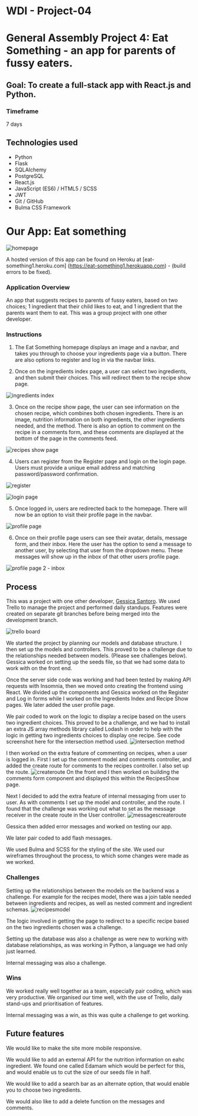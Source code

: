 # WDI - Project-04

# General Assembly Project 4: Eat Something - an app for parents of fussy eaters.

## Goal: To create a full-stack app with React.js and Python.

### Timeframe
7 days

## Technologies used

* Python
* Flask
* SQLAlchemy
* PostgreSQL
* React.js
* JavaScript (ES6) / HTML5 / SCSS
* JWT
* Git / GitHub
* Bulma CSS Framework

# Our App: Eat something
![homepage](https://user-images.githubusercontent.com/42389173/53878909-05554800-4005-11e9-9943-5c9d9d8f1ebd.png)

A hosted version of this app can be found on Heroku at [eat-something1.heroku.com] (https://eat-something1.herokuapp.com) - (build errors to be fixed).

### Application Overview

An app that suggests recipes to parents of fussy eaters, based on two choices; 1 ingredient that their child likes to eat, and 1 ingredient that the parents want them to eat. This was a group project with one other developer.

### Instructions

1. The Eat Something homepage displays an image and a navbar, and takes you through to choose your ingredients page via a button. There are also options to register and log in via the navbar links.

2. Once on the ingredients index page, a user can select two ingredients, and then submit their choices. This will redirect them to the recipe show page.

![ingredients index](https://user-images.githubusercontent.com/42389173/53879014-4d746a80-4005-11e9-85d5-69e5a0a90fc6.png)

3. Once on the recipe show page, the user can see information on the chosen recipe, which combines both chosen ingredients. There is an image, nutrition information on both ingredients, the other ingredients needed, and the method. There is also an option to comment on the recipe in a comments form, and these comments are displayed at the bottom of the page in the comments feed.

![recipes show page](https://user-images.githubusercontent.com/42389173/53879098-857bad80-4005-11e9-86f4-6be2761e4392.png)

4. Users can register from the Register page and login on the login page. Users must provide a unique email address and matching password/password confirmation.

![register](https://user-images.githubusercontent.com/42389173/53879180-bbb92d00-4005-11e9-9d5f-ef647f2a82df.png)

![login page](https://user-images.githubusercontent.com/42389173/53879238-dc818280-4005-11e9-9321-ef440045c4d3.png)

5. Once logged in, users are redirected back to the homepage. There will now be an option to visit their profile page in the navbar.

![profile page](https://user-images.githubusercontent.com/42389173/53879318-0fc41180-4006-11e9-82bf-8ca1ef5b0ab7.png)

6. Once on their profile page users can see their avatar, details, message form, and their inbox. Here the user has the option to send a message to another user, by selecting that user from the dropdown menu. These messages will show up in the inbox of that other users profile page.

![profile page 2 - inbox](https://user-images.githubusercontent.com/42389173/53879392-41d57380-4006-11e9-8117-ddbf198a8d28.png)

## Process

This was a project with one other developer, [Gessica Santoro](https://github.com/Gessy90). We used Trello to manage the project and performed daily standups. Features were created on separate git branches before being merged into the development branch.

![trello board](https://user-images.githubusercontent.com/42389173/53879448-6f222180-4006-11e9-8b6d-1b1abf8bc124.png)

We started the project by planning our models and database structure. I then set up the models and controllers. This proved to be a challenge due to the relationships needed between models. (Please see challenges below). Gessica worked on setting up the seeds file, so that we had some data to work with on the front end.

Once the server side code was working and had been tested by making API requests with Insomnia, then we moved onto creating the frontend using React. We divided up the components and Gessica worked on the Register and Log in forms while I worked on the Ingredients Index and Recipe Show pages. We later added the user profile page.

We pair coded to work on the logic to display a recipe based on the users two ingredient choices. This proved to be a challenge, and we had to install an extra JS array methods library called Lodash in order to help with the logic in getting two ingredients choices to display one recipe. See code screenshot here for the intersection method used.
![intersection method](https://user-images.githubusercontent.com/7090684/55801976-2a8b1980-5acf-11e9-859a-6e86c60b466e.png)

I then worked on the extra feature of commenting on recipes, when a user is logged in. First I set up the comment model and comments controller, and added the create route for comments to the recipes controller. I also set up the route.
![createroute](https://user-images.githubusercontent.com/7090684/55802261-c6b52080-5acf-11e9-9db5-680eafdb1734.png)
On the front end I then worked on building the comments form component and displayed this within the RecipesShow page.


Next I decided to add the extra feature of internal messaging from user to user. As with comments I set up the model and controller, and the route. I found that the challenge was working out what to set as the message receiver in the create route in the User controller.
![messagescreateroute](https://user-images.githubusercontent.com/7090684/55802602-7ab6ab80-5ad0-11e9-8e53-09563754d2b7.png)

Gessica then added error messages and worked on testing our app.

We later pair coded to add flash messages.

We used Bulma and SCSS for the styling of the site. We used our wireframes throughout the process, to which some changes were made as we worked.

### Challenges

Setting up the relationships between the models on the backend was a challenge. For example for the recipes model, there was a join table needed between ingredients and recipes, as well as nested comment and ingredient schemas.
![recipesmodel](https://user-images.githubusercontent.com/7090684/55801474-185cab80-5ace-11e9-82f4-63b0b46a047c.png)

The logic involved in getting the page to redirect to a specific recipe based on the two ingredients chosen was a challenge.

Setting up the database was also a challenge as were new to working with database relationships, as was working in Python, a language we had only just learned.

Internal messaging was also a challenge.

### Wins

We worked really well together as a team, especially pair coding, which was very productive. We organised our time well, with the use of Trello, daily stand-ups and prioritisation of features.

Internal messaging was a win, as this was quite a challenge to get working.

## Future features

We would like to make the site more mobile responsive.

We would like to add an external API for the nutrition information on eahc ingredient. We found one called Edamam which would be perfect for this, and would enable us to cut the size of our seeds file in half.

We would like to add a search bar as an alternate option, that would enable you to choose two ingredients.

We would also like to add a delete function on the messages and comments.
